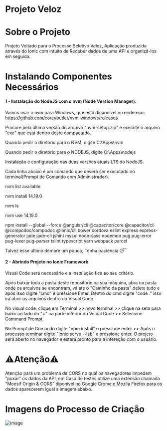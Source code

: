 #  <h1 align="left"> Projeto Veloz </h1>

<h1 align="left"> Sobre o Projeto </h1>
Projeto Voltado para o Processo Seletivo Veloz, Aplicação produzida através do Ionic com intuito de Receber dados de uma API e organizá-los em seguida.

<h1 align="left"> Instalando Componentes Necessários </h1>
<h4> 1 - Instalação do NodeJS com o nvm (Node Version Manager). </h4>

Vamos usar o nvm para Windows, que está disponível no endereço: https://github.com/coreybutler/nvm-windows/releases

Procure pela última versão do arquivo "nvm-setup.zip" e execute o arquivo "exe" que está dentro deste compactado.

Quando pedir o diretório para o NVM, digite C:\Apps\nvm

Quando pedir o diretório para o NODEJS, digite C:\Apps\nodejs

Instalação e configuração das duas versões atuais LTS do NodeJS.

Cada linha abaixo é um comando que deverá ser executado no terminal(Prompt de Comando com Administrador).

nvm list available

nvm install 14.19.0

nvm ls

nvm use 14.19.0

npm install --global --force @angular/cli @capacitor/core @capacitor/cli @compodoc/compodoc @ionic/cli bower cordova eslint express express-generator jade jade-cli jshint mysql node-sass nodemon pug pug-error pug-lexer pug-parser tslint typescript yarn webpack parcel

Talvez esse ultimo demore um pouco, Tenha paciência 😴

<h4> 2 - Abrindo Projeto no Ionic Framework </h4>

Visual Code será necessário e a instalação fica ao seu critério.

Após baixar toda a pasta deste repositório na sua máquina, abra na pasta onde os arquivos se encontram, vá até o "Caminho da pasta" delete tudo e após isso digite "cmd" e pressione Enter. Dentro do cmd digite "code ." isso irá abrir os arquivos dentro do Visual Code.

No visual code, clique em Terminal >> novo terminal >> clique na seta para baixo ao lado do "+" na parte inferior do Visual Code >> Selecione Command Prompt.

No Prompt de Comando digite "npm install" e pressione enter >> Após o processo terminar digite "ionic serve --lab" e pressione enter. O projeto será aberto no navegador e estará pronto para a intereção com o usuário.

<h1 align="left">⚠️Atenção⚠️</h1>
Atenção para um problema de CORS no qual os navegadores impedem "puxar" os dados da API, em Caso de testes utilize uma extensão chamada "Moesif Origin & CORS" diponível no Google Crome e Mozila Firefox para os dados aparecerem igual a imagem abaixo.

<h1 align="left"> Imagens do Processo de Criação </h1>

![image](https://user-images.githubusercontent.com/88843617/185765194-80038570-44ed-4bf3-83b9-6d1e212ad63f.png)


